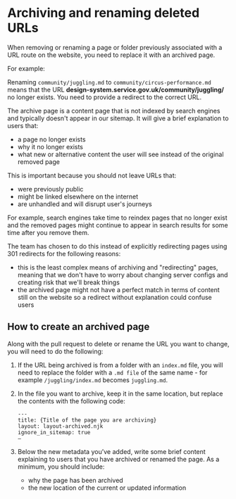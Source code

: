 # Archiving and renaming deleted URLs
When removing or renaming a page or folder previously associated with a URL route on the website, you need to replace it with an archived page.

For example:

Renaming `community/juggling.md` to `community/circus-performance.md` means that the URL **design-system.service.gov.uk/community/juggling/** no longer exists. You need to provide a redirect to the correct URL.

The archive page is a content page that is not indexed by search engines and typically doesn't appear in our sitemap. It will give a brief explanation to users that:

- a page no longer exists
- why it no longer exists
- what new or alternative content the user will see instead of the original removed page

This is important because you should not leave URLs that:

- were previously public
- might be linked elsewhere on the internet
- are unhandled and will disrupt user's journeys

For example, search engines take time to reindex pages that no longer exist and the removed pages might continue to appear in search results for some time after you remove them.

The team has chosen to do this instead of explicitly redirecting pages using 301 redirects for the following reasons:

- this is the least complex means of archiving and "redirecting" pages, meaning that we don't have to worry about changing server configs and creating risk that we'll break things
- the archived page might not have a perfect match in terms of content still on the website so a redirect without explanation could confuse users

## How to create an archived page
Along with the pull request to delete or rename the URL you want to change, you will need to do the following:

1. If the URL being archived is from a folder with an `index.md` file, you will need to replace the folder with a `.md file` of the same name - for example `/juggling/index.md` becomes `juggling.md`.
2. In the file you want to archive, keep it in the same location, but replace the contents with the following code:


    ```
    ---
    title: {Title of the page you are archiving}
    layout: layout-archived.njk
    ignore_in_sitemap: true
    —
    ```

3. Below the new metadata you’ve added, write some brief content explaining to users that you have archived or renamed the page. As a minimum, you should include:
    - why the page has been archived
    - the new location of the current or updated information
